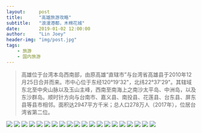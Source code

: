 ```yaml
---
layout:     post
title:      "高雄旅游攻略"
subtitle:   "浪漫港都，木棉花城"
date:       2019-01-02 12:00:00
author:     "Lin Joey"
header-img: "img/post.jpg"
tags:
    - 旅游
    - 国内旅游
---
```

>高雄位于台湾本岛西南部，由原高雄“直辖市”与台湾省高雄县于2010年12月25日合并而来。市中心位于东经120°19'32"，北纬22°37'29"。其辖域东北至中央山脉以及玉山主峰，西南至南海上之南沙太平岛、中洲岛，以及东沙群岛。顺时针方向与台南市、嘉义县、南投县、花莲县、台东县、屏东县等县市相邻。面积达2947平方千米；总人口278万人（2017年），位居台湾省第二位。

![](https://linjoey-image.oss-cn-beijing.aliyuncs.com/我是驴友-高雄旅游攻略_页面_01.jpg)
![](https://linjoey-image.oss-cn-beijing.aliyuncs.com/我是驴友-高雄旅游攻略_页面_02.jpg)
![](https://linjoey-image.oss-cn-beijing.aliyuncs.com/我是驴友-高雄旅游攻略_页面_03.jpg)
![](https://linjoey-image.oss-cn-beijing.aliyuncs.com/我是驴友-高雄旅游攻略_页面_04.jpg)
![](https://linjoey-image.oss-cn-beijing.aliyuncs.com/我是驴友-高雄旅游攻略_页面_05.jpg)
![](https://linjoey-image.oss-cn-beijing.aliyuncs.com/我是驴友-高雄旅游攻略_页面_06.jpg)
![](https://linjoey-image.oss-cn-beijing.aliyuncs.com/我是驴友-高雄旅游攻略_页面_07.jpg)
![](https://linjoey-image.oss-cn-beijing.aliyuncs.com/我是驴友-高雄旅游攻略_页面_08.jpg)
![](https://linjoey-image.oss-cn-beijing.aliyuncs.com/我是驴友-高雄旅游攻略_页面_09.jpg)
![](https://linjoey-image.oss-cn-beijing.aliyuncs.com/我是驴友-高雄旅游攻略_页面_10.jpg)
![](https://linjoey-image.oss-cn-beijing.aliyuncs.com/我是驴友-高雄旅游攻略_页面_11.jpg)
![](https://linjoey-image.oss-cn-beijing.aliyuncs.com/我是驴友-高雄旅游攻略_页面_12.jpg)
![](https://linjoey-image.oss-cn-beijing.aliyuncs.com/我是驴友-高雄旅游攻略_页面_13.jpg)
![](https://linjoey-image.oss-cn-beijing.aliyuncs.com/我是驴友-高雄旅游攻略_页面_14.jpg)
![](https://linjoey-image.oss-cn-beijing.aliyuncs.com/我是驴友-高雄旅游攻略_页面_15.jpg)
![](https://linjoey-image.oss-cn-beijing.aliyuncs.com/我是驴友-高雄旅游攻略_页面_16.jpg)
![](https://linjoey-image.oss-cn-beijing.aliyuncs.com/我是驴友-高雄旅游攻略_页面_17.jpg)
![](https://linjoey-image.oss-cn-beijing.aliyuncs.com/我是驴友-高雄旅游攻略_页面_18.jpg)
![](https://linjoey-image.oss-cn-beijing.aliyuncs.com/我是驴友-高雄旅游攻略_页面_19.jpg)
![](https://linjoey-image.oss-cn-beijing.aliyuncs.com/我是驴友-高雄旅游攻略_页面_20.jpg)